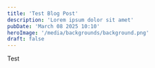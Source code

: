 ```yaml
---
title: 'Test Blog Post'
description: 'Lorem ipsum dolor sit amet'
pubDate: 'March 08 2025 10:10'
heroImage: '/media/backgrounds/background.png'
draft: false
---
```


Test